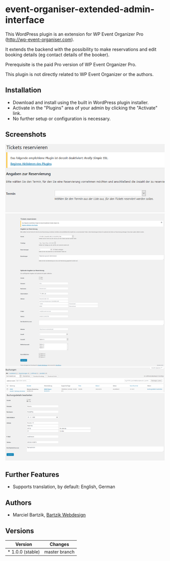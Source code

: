 # event-organiser-extended-admin-interface

This WordPress plugin is an extension for WP Event Organizer Pro (http://wp-event-organiser.com).

It extends the backend with the possibility to make reservations and edit booking details (eg contact details of the booker).

Prerequisite is the paid Pro version of WP Event Organizer Pro.

This plugin is not directly related to WP Event Organizer or the authors.


## Installation
* Download and install using the built in WordPress plugin installer.
* Activate in the "Plugins" area of your admin by clicking the "Activate" link.
* No further setup or configuration is necessary.


## Screenshots
![Reserve tickets](/img/screenshots/wp-event-organiser-extended-admin-interface_1.png)
![Reserve tickets](/img/screenshots/wp-event-organiser-extended-admin-interface_2.png)
![Edit booking details](/img/screenshots/wp-event-organiser-extended-admin-interface_3.png)
![Edit booking details](/img/screenshots/wp-event-organiser-extended-admin-interface_4.png)


## Further Features
* Supports translation, by default: English, German


## Authors
* Marciel Bartzik, [Bartzik Webdesign](http://www.bartzik.net)


## Versions
Version | Changes
------- | -------
* 1.0.0 (stable) | master branch